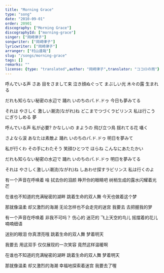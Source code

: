 ```yaml
---
title: "Morning Grace"
type: "song"
date: "2010-09-01"
order: 20901
discography: ["Morning Grace"]
discographyId: ["morning-grace"]
singer: ["岡崎律子"]
songwriter: ["岡崎律子"]
lyricwriter: ["岡崎律子"]
arranger: ["村山達哉"]
slug: "/songs/morning-grace"
tags: []
remarks: ""
license: {type: "translated",author: "岡崎律子",translator: "ココロの雨"}
---
```


呼んでいる声 
さあ 目をさまして来
泣き顔ぬぐって 
まぶしい光 木々の露 生まれる

だれも知らない秘密の水辺で 
踊れ いのちのパ.ド.ドゥ 
今日も夢みてる 

それは やさしく 激しい潮流(ながれ)ね 
どこまでつづくラビリンス 
私は行こう にぎりしめる 夢 

呼んでいる声 私が必要? 
かなしいの まようの 
飛び立つ鳥 揺れてる花 囁く 

さよなら涙 あなたは素敵よ 
踊れ いのちのパ.ド.ドゥ
明日を夢みて 

私が行くわ その手にわたそう 
笑顔ひとつで ほらね
こんなにあたたかい 

だれも知らない秘密の水辺で 
踊れ いのちのパ.ド.ドゥ 
明日を夢みてる 

それは やさしく激しい潮流(ながれ)ね
しあわせ探すラビリンス 
私は行くのよ 

<!-- 翻译 -->

有一个声音在呼唤着
啥 拭去你的泪颜
睁开你的眼睛吧
树梢生成的露水闪耀着光芒

在谁也不知道的充满秘密的湖畔
跳着生命的双人舞
今天也做着这个梦

那就像温柔 却又激烈的海潮
无论怎样也不会走完的迷宫
我要去 去把握我的梦

有一个声音在呼唤着 非我不可吗？
伤心的 迷茫的
飞上天空的鸟儿 摇摆着的花儿 喃喃细语

送别的眼泪 你真漂亮哦
跳着生命的双人舞
梦着明天

我要去 用这双手
仅仅展现的一次笑容
竟然这样温暖啊

在谁也不知道的充满秘密的湖畔
跳着生命的双人舞
梦着明天

那就像温柔 却又激烈的海潮 
幸福地探索着迷宫
我要去了喔
